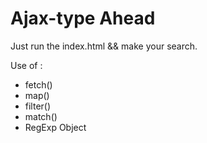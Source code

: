 # Ajax-type Ahead

Just run the index.html && make your search.

Use of :
- fetch()
- map()
- filter()
- match()
- RegExp Object
